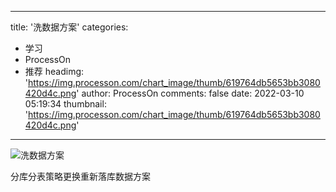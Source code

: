 
---
title: '洗数据方案'
categories: 
 - 学习
 - ProcessOn
 - 推荐
headimg: 'https://img.processon.com/chart_image/thumb/619764db5653bb3080420d4c.png'
author: ProcessOn
comments: false
date: 2022-03-10 05:19:34
thumbnail: 'https://img.processon.com/chart_image/thumb/619764db5653bb3080420d4c.png'
---

<div>   
<img class="thumb" alt="洗数据方案" src="https://img.processon.com/chart_image/thumb/619764db5653bb3080420d4c.png" referrerpolicy="no-referrer">
<p>分库分表策略更换重新落库数据方案</p>  
</div>
            